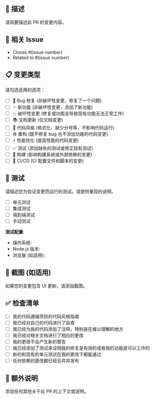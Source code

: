 ## 📝 描述

请简要描述此 PR 的变更内容。

## 🔗 相关 Issue

- Closes #(issue number)
- Related to #(issue number)

## 📋 变更类型

请勾选适用的选项：

- [ ] 🐛 Bug 修复 (非破坏性变更，修复了一个问题)
- [ ] ✨ 新功能 (非破坏性变更，添加了新功能)
- [ ] 💥 破坏性变更 (修复或功能会导致现有功能无法正常工作)
- [ ] 📚 文档更新 (仅文档变更)
- [ ] 🎨 代码风格 (格式化、缺少分号等，不影响代码运行)
- [ ] ♻️ 重构 (既不修复 bug 也不添加功能的代码变更)
- [ ] ⚡ 性能优化 (提高性能的代码变更)
- [ ] ✅ 测试 (添加缺失的测试或修正现有测试)
- [ ] 🔧 构建 (影响构建系统或外部依赖的变更)
- [ ] 👷 CI/CD (CI 配置文件和脚本的变更)

## 🧪 测试

请描述您为验证变更而运行的测试。请提供重现的说明。

- [ ] 单元测试
- [ ] 集成测试
- [ ] 端到端测试
- [ ] 手动测试

**测试配置**:

- 操作系统:
- Node.js 版本:
- 浏览器 (如适用):

## 📸 截图 (如适用)

如果您的变更包含 UI 更新，请添加截图。

## ✅ 检查清单

- [ ] 我的代码遵循项目的代码风格指南
- [ ] 我已经对自己的代码进行了自查
- [ ] 我已经为我的代码添加了注释，特别是在难以理解的地方
- [ ] 我已经对相关文档进行了相应的更改
- [ ] 我的更改不会产生新的警告
- [ ] 我已经添加了测试来证明我的修复是有效的或者我的功能是可以工作的
- [ ] 新的和现有的单元测试在我的更改下都能通过
- [ ] 任何依赖的更改都已经合并并发布

## 📝 额外说明

添加任何其他关于此 PR 的上下文或说明。
